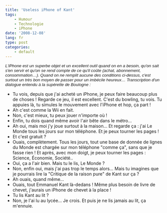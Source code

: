 ```yaml
---
title: 'Useless iPhone of Kant'
tags:
    - Humour
    - Technologie
    - iPhone
date: '2008-12-08'
lang: fr
type: post
categories:
    - default
---
```


<span style="font-size: 10pt;font-weight: normal;font-family: Arial">_L'iPhone est un superbe objet et un excellent outil quand on en a besoin, qu'on sait s'en servir et qu'on se rend compte de ce qu'il coûte (achat, abonnement, consommation…). Quand on ne remplit aucune des conditions ci-dessus, c'est surtout un très bon moyen de passer pour un imbécile heureux… Transcription d'un dialogue entendu à la supérette de Boulogne&nbsp;:_</span>

- Tu vois, depuis que j'ai acheté un iPhone, je peux faire beaucoup plus de choses&nbsp;! Regarde ce jeu, il est excellent. C'est du bowling, tu vois. Tu appuies là, tu simules le mouvement avec l'iPhone et hop, ça part&nbsp;!
- Ah c'est comme la Wii en fait.
- Non, c'est mieux, tu peux jouer n'importe où&nbsp;!
- Enfin, tu dois quand même avoir l'air bête dans le métro…
- Ah oui, mais moi j'y joue surtout à la maison… Et regarde ça&nbsp;: j'ai Le Monde tous les jours sur mon téléphone. Et je peux tourner les pages&nbsp;!
- Et c'est gratuit&nbsp;?
- Ouais, complètement. Tous les jours, tout une base de donnée de lignes du Monde est chargée sur mon téléphone "comme ça", sans que je fasse rien&nbsp;! Et après, avec mon doigt, je peux tourner les pages&nbsp;: Science, Économie, Société..
- Oui, ça a l'air bien. Mais tu le lis, Le Monde&nbsp;?
- Non, enfin oui, mais j'ai pas trop le temps alors… Mais tu imagines que je pourrais lire la "Critique de la raison pure" de Kant sur ça&nbsp;?
- Ah ouais, quand même…
- Ouais, tout Emmanuel Kant là-dedans&nbsp;! Même plus besoin de livre de chevet, j'aurais un iPhone de chevet à la place&nbsp;!
- Tu lis Kant au lit&nbsp;?
- Non, je l'ai lu au lycée… Je crois. Et puis je ne lis jamais au lit, ça m'ennuie.